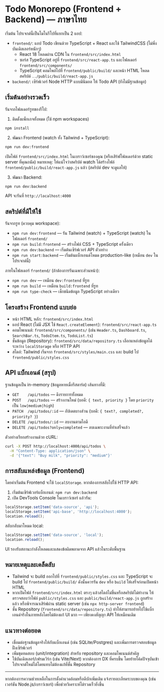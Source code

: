 # Todo Monorepo (Frontend + Backend) — ภาษาไทย
เริ่มต้น
โปรเจกต์นี้เป็นโมโนรีโปที่แยกเป็น 2 แอป:

- `frontend/`: แอป Todo เขียนด้วย TypeScript + React และใช้ TailwindCSS (ไม่พึ่งบันเดิลเลอร์หนักๆ)
  - React 18 โหลดผ่าน CDN ใน `frontend/src/index.html`
  - ซอร์ส TypeScript อยู่ที่ `frontend/src/react-app.ts` และโฟลเดอร์ `frontend/src/components/`
  - TypeScript คอมไพล์ไปที่ `frontend/public/build/` และหน้า HTML โหลดสคริปต์ `../public/build/react-app.js`
- `backend/`: เซิร์ฟเวอร์ Node HTTP แบบมินิมอล ให้ Todo API (ยังไม่มีฐานข้อมูล)

## เริ่มต้นอย่างรวดเร็ว

รันจากโฟลเดอร์รูทของรีโป:

1) ติดตั้งแพ็กเกจทั้งหมด (ใช้ npm workspaces)

```bash
npm install
```

2) พัฒนา Frontend (watch ทั้ง Tailwind + TypeScript):

```bash
npm run dev:frontend
```

เปิดไฟล์ `frontend/src/index.html` ในเบราว์เซอร์ของคุณ (หรือเสิร์ฟโฟลเดอร์ด้วย static server ที่คุณถนัด)
หมายเหตุ: ให้แน่ใจว่าสคริปต์ watch ได้สร้างไฟล์ `frontend/public/build/react-app.js` แล้ว (สคริปต์ dev จะดูแลให้)

3) พัฒนา Backend:

```bash
npm run dev:backend
```

API จะรันที่ `http://localhost:4000`

## สคริปต์ที่มีให้ใช้

รันจากรูท (ควบคุม workspace):

- `npm run dev:frontend` — รัน Tailwind (watch) + TypeScript (watch) ในโฟลเดอร์ `frontend/`
- `npm run build:frontend` — สร้างไฟล์ CSS + TypeScript ครั้งเดียว
- `npm run dev:backend` — เริ่มต้นเซิร์ฟเวอร์ API ตัวอย่าง
- `npm run start:backend` — เริ่มต้นแบ็กเอนด์โหมด production-like (เหมือน `dev` ในโปรเจกต์นี้)

ภายในโฟลเดอร์ `frontend/` (ถ้าต้องการรันเฉพาะส่วนหน้า):

- `npm run dev` — เหมือน `dev:frontend` ที่รูท
- `npm run build` — เหมือน `build:frontend` ที่รูท
- `npm run type-check` — เช็กชนิดข้อมูล TypeScript อย่างเดียว

## โครงสร้าง Frontend แบบย่อ

- หน้า HTML หลัก: `frontend/src/index.html`
- แอป React (ไม่มี JSX ใช้ `React.createElement`): `frontend/src/react-app.ts`
- คอมโพเนนต์: `frontend/src/components/` (เช่น `Header.ts`, `Dashboard.ts`, `SearchBar.ts`, `TodoItem.ts`, `TodoList.ts`)
- ชั้นข้อมูล (Repository): `frontend/src/data/repository.ts` เลือกแหล่งข้อมูลได้ระหว่าง `localStorage` หรือ HTTP API
- สไตล์: Tailwind เริ่มจาก `frontend/src/styles/main.css` และ build ไป `frontend/public/styles.css`

## API แบ็กเอนด์ (สรุป)

ฐานข้อมูลเป็น in-memory (ข้อมูลหายเมื่อรีสตาร์ต) เส้นทางที่มี:

- `GET    /api/todos` — ดึงรายการทั้งหมด
- `POST   /api/todos` — สร้างงานใหม่ (บอดี: `{ text, priority }` โดย `priority` เป็น `low|medium|high`)
- `PATCH  /api/todos/:id` — อัปเดตบางส่วน (บอดี: `{ text?, completed?, priority? }`)
- `DELETE /api/todos/:id` — ลบงานตามไอดี
- `DELETE /api/todos?only=completed` — ลบเฉพาะงานที่ทำเสร็จแล้ว

ตัวอย่างเรียกสร้างงานด้วย cURL:

```bash
curl -X POST http://localhost:4000/api/todos \
  -H "Content-Type: application/json" \
  -d '{"text": "Buy milk", "priority": "medium"}'
```

## การสลับแหล่งข้อมูล (Frontend)

โดยค่าเริ่มต้น Frontend จะใช้ `localStorage`. หากต้องการสลับไปใช้ HTTP API:

1) เริ่มต้นเซิร์ฟเวอร์แบ็กเอนด์: `npm run dev:backend`
2) เปิด DevTools Console ในเบราว์เซอร์ แล้วรัน:

```js
localStorage.setItem('data-source', 'api');
localStorage.setItem('api-base', 'http://localhost:4000');
location.reload();
```

สลับกลับมาโหมด local:

```js
localStorage.setItem('data-source', 'local');
location.reload();
```

UI รองรับสถานะกำลังโหลดและแสดงข้อผิดพลาดจาก API แล้วในระดับพื้นฐาน

## หมายเหตุและเคล็ดลับ

- Tailwind จะ build ออกไปที่ `frontend/public/styles.css` และ TypeScript จะ build ไป `frontend/public/build/` ดังนั้นควรรัน `dev` หรือ `build` ให้เสร็จก่อนเปิดหน้า HTML
- หากเปิดไฟล์ `frontend/src/index.html` ตรงๆ แล้วสไตล์ไม่ขึ้นหรือสคริปต์ไม่ทำงาน ให้ตรวจสอบว่าไฟล์ `public/styles.css` และ `public/build/react-app.js` ถูกสร้างแล้ว หรือพิจารณาเสิร์ฟผ่าน static server (เช่น `npx http-server frontend`)
- ชั้น Repository (`frontend/src/data/repository.ts`) ทำให้สามารถย้ายไปใช้แบ็กเอนด์จริงในภายหลังโดยไม่ต้องแก้ UI มาก — เพียงคงสัญญา API ให้เหมือนเดิม

## แนวทางต่อยอด

- เชื่อมต่อฐานข้อมูลจริงให้กับแบ็กเอนด์ (เช่น SQLite/Postgres) และเพิ่มการตรวจสอบข้อมูลฝั่งเซิร์ฟเวอร์
- เพิ่มชุดทดสอบ (unit/integration) สำหรับ repository และคอมโพเนนต์สำคัญ
- ใช้บันเดิลเลอร์/เฟรมเวิร์ก (เช่น Vite/Next) หากต้องการ DX ที่ครบขึ้น โดยย้ายโค้ดปัจจุบันเข้าโปรเจกต์ใหม่ได้โดยแทบไม่ต้องแก้ที่ชั้น Repository

---

หากต้องการความช่วยเหลือในการตั้งค่าแวดล้อมหรือดีบักเพิ่มเติม แจ้งรายละเอียดระบบของคุณ (เช่นเวอร์ชัน Node.js/เบราว์เซอร์) เพื่อช่วยวิเคราะห์ได้รวดเร็วยิ่งขึ้น

